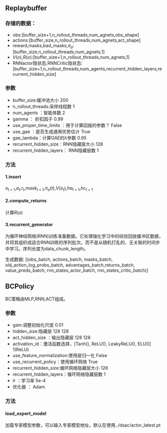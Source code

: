 ## Replaybuffer

### 存储的数据：

- obs:[buffer_size+1,n_rollout_threads,num_agnets,obs_shape]
- actions:[buffer_size,n_rollout_threads,num_agnets,act_shape]
- reward,masks,bad_masks,$\pi_a$:[buffer_size,n_rollout_threads,num_agnets,1]
- $V(o)$,$R(o)$:[buffer_size+1,n_rollout_threads,num_agnets,1]
- RNNactor隐状态,RNNCritic隐状态:[buffer_size+1,n_rollout_threads,num_agents,recurrent_hidden_layers,recurrent_hidden_size]

### 参数
- buffer_size:缓冲池大小  200
- n_rollout_threads:采样线程数 1
- num_agents ：智能体数 2
- gamma ： 折扣因子 0.99
- use_proper_time_limits ：用于计算回报的参数？  False
- use_gae ：是否生成通用优势估计 True
- gae_lambda：计算GAE的$\lambda$参数 0.95
- recurrent_hidden_size：RNN隐藏层大小 128
- recurrent_hidden_layers： RNN隐藏层数 1

### 方法

#### 1.insert
$o_{t+1}$,$a_{t}$,$r_{t}$,$mask_{t+1}$,$\pi_a(t)$,$V(o_t)$,$ha_{t+1}$,$hc_{t+1}$

#### 2.compute_returns
计算$R(o)$

#### 3.recurrent_generator
为循环神经网络(RNN)训练准备数据。它处理强化学习中的经验回放缓冲区数据，并将其组织成适合RNN训练的序列批次。而不是从随机打乱的、无关联的时间步中学习。序列长度为data_chunk_length。

生成数据:
[(obs_batch, actions_batch, masks_batch, old_action_log_probs_batch, advantages_batch,returns_batch, value_preds_batch, rnn_states_actor_batch, rnn_states_critic_batch)]

## BCPolicy

BC策略由MLP,RNN,ACT组成。

### 参数

- gain:调整初始化尺度 0.01
- hidden_size:隐藏层 128 128
- act_hidden_size ：输出隐藏层 128 128
- activation_id：激活函数选择，[Tanh(), ReLU(), LeakyReLU(), ELU()]  1(ReLU)
- use_feature_normalization:使用层归一化 False
- use_recurrent_policy：使用循环网络  True
- recurrent_hidden_size:循环网络隐藏层大小 128
- recurrent_hidden_layers：循环网络隐藏层数 1
- lr ：学习率 5e-4
- 优化器 ： Adam

### 方法

#### load_expert_model

加载专家模型参数，可以输入专家模型地址，默认在使用../dsac/actor_latest.pt